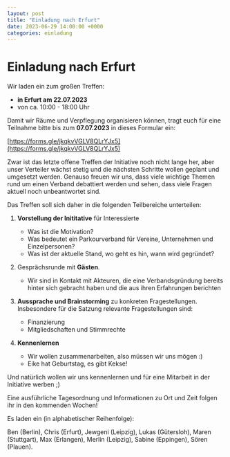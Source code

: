 ```yaml
---
layout: post
title: "Einladung nach Erfurt"
date: 2023-06-29 14:00:00 +0000
categories: einladung
---
```


# Einladung nach Erfurt

Wir laden ein zum großen Treffen:

- **in Erfurt am 22.07.2023**
- von ca. 10:00 - 18:00 Uhr

Damit wir Räume und Verpflegung organisieren können, tragt euch für eine Teilnahme bitte bis zum **07.07.2023** in dieses Formular ein:

[https://forms.gle/jkqkvVGLV8QLrYJx5](https://forms.gle/jkqkvVGLV8QLrYJx5)

Zwar ist das letzte offene Treffen der Initiative noch nicht lange her, aber unser Verteiler wächst stetig und die nächsten Schritte wollen geplant und umgesetzt werden. Genauso freuen wir uns, dass viele wichtige Themen rund um einen Verband debattiert werden und sehen, dass viele Fragen aktuell noch unbeantwortet sind.

Das Treffen soll sich daher in die folgenden Teilbereiche unterteilen:

1. **Vorstellung der Inititative** für Interessierte

   - Was ist die Motivation?
   - Was bedeutet ein Parkourverband für Vereine, Unternehmen und Einzelpersonen?
   - Was ist der aktuelle Stand, wo geht es hin, wann wird gegründet?

2. Gesprächsrunde mit **Gästen**.

   - Wir sind in Kontakt mit Akteuren, die eine Verbandsgründung bereits hinter sich gebracht haben und die aus ihren Erfahrungen berichten

3. **Aussprache und Brainstorming** zu konkreten Fragestellungen. Insbesondere für die Satzung relevante Fragestellungen sind:

   - Finanzierung
   - Mitgliedschaften und Stimmrechte

4. **Kennenlernen**
   - Wir wollen zusammenarbeiten, also müssen wir uns mögen :)
   - Eike hat Geburtstag, es gibt Kekse!

Und natürlich wollen wir uns kennenlernen und für eine Mitarbeit in der Initiative werben ;)

Eine ausführliche Tagesordnung und Informationen zu Ort und Zeit folgen ihr in den kommenden Wochen!

Es laden ein (in alphabetischer Reihenfolge):

Ben (Berlin), Chris (Erfurt), Jewgeni (Leipzig), Lukas (Gütersloh),
Maren (Stuttgart), Max (Erlangen), Merlin (Leipzig), Sabine (Eppingen), Sören (Plauen).
